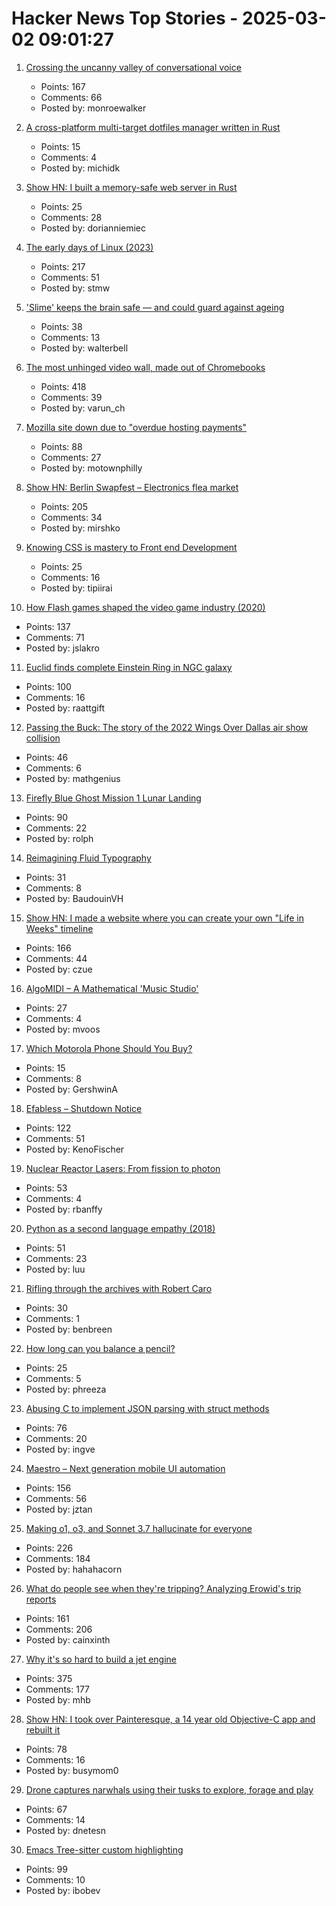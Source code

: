 # Hacker News Top Stories - 2025-03-02 09:01:27

1. [Crossing the uncanny valley of conversational voice](https://www.sesame.com/research/crossing_the_uncanny_valley_of_voice)
   - Points: 167
   - Comments: 66
   - Posted by: monroewalker

2. [A cross-platform multi-target dotfiles manager written in Rust](https://github.com/Shemnei/punktf)
   - Points: 15
   - Comments: 4
   - Posted by: michidk

3. [Show HN: I built a memory-safe web server in Rust](https://www.ferronweb.org/)
   - Points: 25
   - Comments: 28
   - Posted by: dorianniemiec

4. [The early days of Linux (2023)](https://lwn.net/Articles/928581/)
   - Points: 217
   - Comments: 51
   - Posted by: stmw

5. ['Slime' keeps the brain safe ― and could guard against ageing](https://www.nature.com/articles/d41586-025-00554-w)
   - Points: 38
   - Comments: 13
   - Posted by: walterbell

6. [The most unhinged video wall, made out of Chromebooks](https://varun.ch/posts/videowall/)
   - Points: 418
   - Comments: 39
   - Posted by: varun_ch

7. [Mozilla site down due to "overdue hosting payments"](https://linuxmom.net/@vkc/114089626244932902)
   - Points: 88
   - Comments: 27
   - Posted by: motownphilly

8. [Show HN: Berlin Swapfest – Electronics flea market](https://www.swapfest.berlin/)
   - Points: 205
   - Comments: 34
   - Posted by: mirshko

9. [Knowing CSS is mastery to Front end Development](https://helloanselm.com/writings/knowing-css-is-mastery-to-frontend-development)
   - Points: 25
   - Comments: 16
   - Posted by: tipiirai

10. [How Flash games shaped the video game industry (2020)](https://www.flashgamehistory.com/)
   - Points: 137
   - Comments: 71
   - Posted by: jslakro

11. [Euclid finds complete Einstein Ring in NGC galaxy](https://www.euclid-ec.org/einstein-ring-in-ngc-6505/)
   - Points: 100
   - Comments: 16
   - Posted by: raattgift

12. [Passing the Buck: The story of the 2022 Wings Over Dallas air show collision](https://admiralcloudberg.medium.com/passing-the-buck-the-story-of-the-2022-wings-over-dallas-air-show-collision-9bbe5947297b)
   - Points: 46
   - Comments: 6
   - Posted by: mathgenius

13. [Firefly Blue Ghost Mission 1 Lunar Landing](https://plus.nasa.gov/scheduled-video/firefly-blue-ghost-mission-1-lunar-landing/)
   - Points: 90
   - Comments: 22
   - Posted by: rolph

14. [Reimagining Fluid Typography](https://www.oddbird.net/2025/02/12/fluid-type/)
   - Points: 31
   - Comments: 8
   - Posted by: BaudouinVH

15. [Show HN: I made a website where you can create your own "Life in Weeks" timeline](https://lifeweeks.app/)
   - Points: 166
   - Comments: 44
   - Posted by: czue

16. [AlgoMIDI – A Mathematical 'Music Studio'](https://github.com/myanvoos/algoMIDI)
   - Points: 27
   - Comments: 4
   - Posted by: mvoos

17. [Which Motorola Phone Should You Buy?](https://www.wired.com/story/best-motorola-phones/)
   - Points: 15
   - Comments: 8
   - Posted by: GershwinA

18. [Efabless – Shutdown Notice](https://efabless.com/notice)
   - Points: 122
   - Comments: 51
   - Posted by: KenoFischer

19. [Nuclear Reactor Lasers: From fission to photon](http://toughsf.blogspot.com/2019/04/nuclear-reactor-lasers-from-fission-to.html)
   - Points: 53
   - Comments: 4
   - Posted by: rbanffy

20. [Python as a second language empathy (2018)](https://ballingt.com/python-second-language-empathy/)
   - Points: 51
   - Comments: 23
   - Posted by: luu

21. [Rifling through the archives with Robert Caro](https://www.smithsonianmag.com/history/rifling-through-archives-legendary-historian-robert-caro-180985956/)
   - Points: 30
   - Comments: 1
   - Posted by: benbreen

22. [How long can you balance a pencil?](http://thevirtuosi.blogspot.com/2010/06/how-long-can-you-balance-quantum-pencil.html)
   - Points: 25
   - Comments: 5
   - Posted by: phreeza

23. [Abusing C to implement JSON parsing with struct methods](https://xnacly.me/posts/2025/json-parser-in-c-with-methods/)
   - Points: 76
   - Comments: 20
   - Posted by: ingve

24. [Maestro – Next generation mobile UI automation](https://github.com/mobile-dev-inc/Maestro)
   - Points: 156
   - Comments: 56
   - Posted by: jztan

25. [Making o1, o3, and Sonnet 3.7 hallucinate for everyone](https://bengarcia.dev/making-o1-o3-and-sonnet-3-7-hallucinate-for-everyone)
   - Points: 226
   - Comments: 184
   - Posted by: hahahacorn

26. [What do people see when they're tripping? Analyzing Erowid's trip reports](https://themicrodose.substack.com/p/what-do-people-see-when-theyre-tripping)
   - Points: 161
   - Comments: 206
   - Posted by: cainxinth

27. [Why it's so hard to build a jet engine](https://www.construction-physics.com/p/why-its-so-hard-to-build-a-jet-engine)
   - Points: 375
   - Comments: 177
   - Posted by: mhb

28. [Show HN: I took over Painteresque, a 14 year old Objective-C app and rebuilt it](https://apps.apple.com/ca/app/painteresque-photo-to-sketch/id6742038583)
   - Points: 78
   - Comments: 16
   - Posted by: busymom0

29. [Drone captures narwhals using their tusks to explore, forage and play](https://phys.org/news/2025-02-drone-captures-narwhals-tusks-explore.html)
   - Points: 67
   - Comments: 14
   - Posted by: dnetesn

30. [Emacs Tree-sitter custom highlighting](https://amitp.blogspot.com/2025/02/emacs-tree-sitter-custom-highlighting.html)
   - Points: 99
   - Comments: 10
   - Posted by: ibobev

